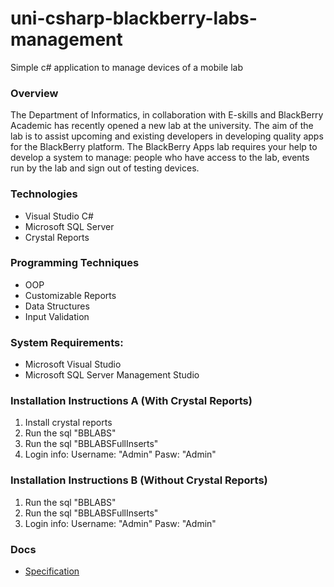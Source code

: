 # uni-csharp-blackberry-labs-management
Simple c# application to manage devices of a mobile lab

### Overview
The Department of Informatics, in collaboration with E-skills and BlackBerry Academic has recently opened a new lab at the university. The aim of the lab is to assist upcoming and existing developers in developing quality apps for the BlackBerry platform. The BlackBerry Apps lab requires your help to develop a system to manage: people who have access to the lab, events run by the lab and sign out of testing devices.

### Technologies
- Visual Studio C#
- Microsoft SQL Server
- Crystal Reports

### Programming Techniques
- OOP
- Customizable Reports
- Data Structures
- Input Validation

### System Requirements:
- Microsoft Visual Studio
- Microsoft SQL Server Management Studio

### Installation Instructions A (With Crystal Reports)
1. Install crystal reports
2. Run the sql "BBLABS"
3. Run the sql "BBLABSFullInserts"
4. Login info: Username: "Admin" Pasw: "Admin"

### Installation Instructions B (Without Crystal Reports)
1. Run the sql "BBLABS"
2. Run the sql "BBLABSFullInserts"
3. Login info: Username: "Admin" Pasw: "Admin"


### Docs
- [Specification](specification.pdf)

